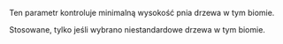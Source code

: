Ten parametr kontroluje minimalną wysokość pnia drzewa w tym biomie.

Stosowane, tylko jeśli wybrano niestandardowe drzewa w tym biomie.